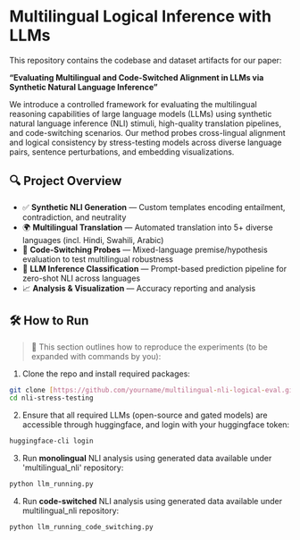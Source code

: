 # Multilingual Logical Inference with LLMs

This repository contains the codebase and dataset artifacts for our paper:

**“Evaluating Multilingual and Code-Switched Alignment in LLMs via Synthetic Natural Language Inference”**

We introduce a controlled framework for evaluating the multilingual reasoning capabilities of large language models (LLMs) using synthetic natural language inference (NLI) stimuli, high-quality translation pipelines, and code-switching scenarios. Our method probes cross-lingual alignment and logical consistency by stress-testing models across diverse language pairs, sentence perturbations, and embedding visualizations.

## 🔍 Project Overview

- ✅ **Synthetic NLI Generation** — Custom templates encoding entailment, contradiction, and neutrality
- 🌍 **Multilingual Translation** — Automated translation into 5+ diverse languages (incl. Hindi, Swahili, Arabic)
- 🔄 **Code-Switching Probes** — Mixed-language premise/hypothesis evaluation to test multilingual robustness
- 🧠 **LLM Inference Classification** — Prompt-based prediction pipeline for zero-shot NLI across languages
- 📈 **Analysis & Visualization** — Accuracy reporting and analysis


## 🛠️ How to Run

> 🧪 This section outlines how to reproduce the experiments (to be expanded with commands by you):

1. Clone the repo and install required packages:

```bash
git clone [https://github.com/yourname/multilingual-nli-logical-eval.git](https://github.com/KurbanIntelligenceLab/nli-stress-testing.git)
cd nli-stress-testing
```

2. Ensure that all required LLMs (open-source and gated models) are accessible through huggingface, and login with your huggingface token:

```bash
huggingface-cli login
```

3. Run **monolingual** NLI analysis using generated data available under 'multilingual_nli' repository:
```bash
python llm_running.py
```

4. Run **code-switched** NLI analysis using generated data available under multilingual_nli repository:
```bash
python llm_running_code_switching.py
```
